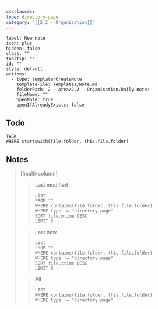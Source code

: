 ```yaml
---
cssclasses:
type: directory-page
category: "[[2.2 - Organisation]]"
---
```





```meta-bind-button
label: New note
icon: plus
hidden: false
class: ""
tooltip: ""
id: ""
style: default
actions:
  - type: templaterCreateNote
    templateFile: Templates/Note.md
    folderPath: 2 - Area/2.2 - Organisation/Daily notes
    fileName: ""
    openNote: true
    openIfAlreadyExists: false

```
## Todo

```dataview
TASK
WHERE startswith(file.folder, this.file.folder)
```

## Notes

> [!multi-column]
> 
>> Last modified
>>```dataview
>>List
>>FROM ""
>>WHERE contains(file.folder, this.file.folder)
>>WHERE type != "directory-page"
>>SORT file.mtime DESC
>>LIMIT 5
>>```
>
>> Last new
>>```dataview
>>List
>>FROM ""
>>WHERE contains(file.folder, this.file.folder)
>>WHERE type != "directory-page"
>>SORT file.ctime DESC
>>LIMIT 5
>>```
>
>> All
>>```dataview
>>LIST
>>WHERE contains(file.folder, this.file.folder)
>>WHERE type != "directory-page"
>>```
